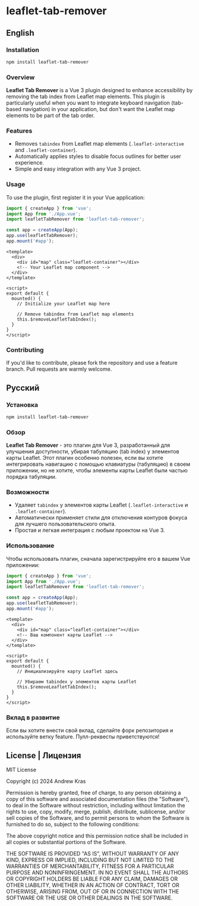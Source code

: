 # leaflet-tab-remover

## English

### Installation

```bash
npm install leaflet-tab-remover
```

### Overview

**Leaflet Tab Remover** is a Vue 3 plugin designed to enhance accessibility by removing the tab index from Leaflet map elements. This plugin is particularly useful when you want to integrate keyboard navigation (tab-based navigation) in your application, but don't want the Leaflet map elements to be part of the tab order.

### Features

- Removes `tabindex` from Leaflet map elements (`.leaflet-interactive` and `.leaflet-container`).
- Automatically applies styles to disable focus outlines for better user experience.
- Simple and easy integration with any Vue 3 project.

### Usage

To use the plugin, first register it in your Vue application:

```javascript
import { createApp } from 'vue';
import App from './App.vue';
import leafletTabRemover from 'leaflet-tab-remover';

const app = createApp(App);
app.use(leafletTabRemover);
app.mount('#app');
```

```vue
<template>
  <div>
    <div id="map" class="leaflet-container"></div>
    <!-- Your Leaflet map component -->
  </div>
</template>

<script>
export default {
  mounted() {
    // Initialize your Leaflet map here

    // Remove tabindex from Leaflet map elements
    this.$removeLeafletTabIndex();
  }
}
</script>
```

### Contributing
If you'd like to contribute, please fork the repository and use a feature branch. Pull requests are warmly welcome.

## Русский

### Установка

```bash
npm install leaflet-tab-remover
```

### Обзор

**Leaflet Tab Remover** - это плагин для Vue 3, разработанный для улучшения доступности, убирая табуляцию (tab index) у элементов карты Leaflet. Этот плагин особенно полезен, если вы хотите интегрировать навигацию с помощью клавиатуры (табуляцию) в своем приложении, но не хотите, чтобы элементы карты Leaflet были частью порядка табуляции.

### Возможности

- Удаляет `tabindex` у элементов карты Leaflet (`.leaflet-interactive` и `.leaflet-container`).
- Автоматически применяет стили для отключения контуров фокуса для лучшего пользовательского опыта.
- Простая и легкая интеграция с любым проектом на Vue 3.

### Использование

Чтобы использовать плагин, сначала зарегистрируйте его в вашем Vue приложении:

```javascript
import { createApp } from 'vue';
import App from './App.vue';
import leafletTabRemover from 'leaflet-tab-remover';

const app = createApp(App);
app.use(leafletTabRemover);
app.mount('#app');
```

```vue
<template>
  <div>
    <div id="map" class="leaflet-container"></div>
    <!-- Ваш компонент карты Leaflet -->
  </div>
</template>

<script>
export default {
  mounted() {
    // Инициализируйте карту Leaflet здесь

    // Убираем tabindex у элементов карты Leaflet
    this.$removeLeafletTabIndex();
  }
}
</script>
```

### Вклад в развитие
Если вы хотите внести свой вклад, сделайте форк репозитория и используйте ветку feature. Пулл-реквесты приветствуются!


## License | Лицензия
MIT License

Copyright (c) 2024 Andrew Kras

Permission is hereby granted, free of charge, to any person obtaining a copy
of this software and associated documentation files (the "Software"), to deal
in the Software without restriction, including without limitation the rights
to use, copy, modify, merge, publish, distribute, sublicense, and/or sell
copies of the Software, and to permit persons to whom the Software is
furnished to do so, subject to the following conditions:

The above copyright notice and this permission notice shall be included in all
copies or substantial portions of the Software.

THE SOFTWARE IS PROVIDED "AS IS", WITHOUT WARRANTY OF ANY KIND, EXPRESS OR
IMPLIED, INCLUDING BUT NOT LIMITED TO THE WARRANTIES OF MERCHANTABILITY,
FITNESS FOR A PARTICULAR PURPOSE AND NONINFRINGEMENT. IN NO EVENT SHALL THE
AUTHORS OR COPYRIGHT HOLDERS BE LIABLE FOR ANY CLAIM, DAMAGES OR OTHER
LIABILITY, WHETHER IN AN ACTION OF CONTRACT, TORT OR OTHERWISE, ARISING FROM,
OUT OF OR IN CONNECTION WITH THE SOFTWARE OR THE USE OR OTHER DEALINGS IN THE
SOFTWARE.